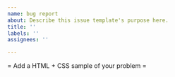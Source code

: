 ```yaml
---
name: bug report
about: Describe this issue template's purpose here.
title: ''
labels: ''
assignees: ''

---
```


= Add a HTML + CSS sample of your problem =
